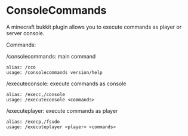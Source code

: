 # ConsoleCommands
A minecraft bukkit plugin allows you to execute commands as player or server console.

Commands:

  /consolecommands: main command
  
    alias: /cco
    usage: /consolecommands version/help
    
  /executeconsole: execute commands as console
  
    alias: /execc,/console
    usage: /executeconsole <commands>
    
  /executeplayer: execute commands as player
  
    alias: /execp,/fsudo
    usage: /executeplayer <player> <commands>
    
